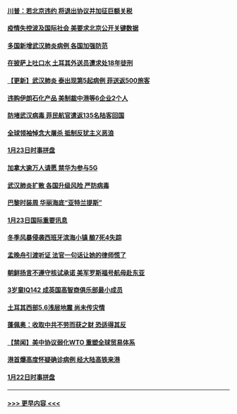 #### [川普：若北京违约 将退出协议并加征巨额关税](../pages/prog202/a102760250.md?t=01250422) 
#### [疫情失控波及国际社会 美要求北京公开关键数据](../pages/prog202/a102760245.md?t=01250422) 
#### [多国新增武汉肺炎病例 各国加强防范](../pages/prog202/a102760214.md?t=01250422) 
#### [在披萨上吐口水 土耳其外送员遭求处18年徒刑](../pages/prog202/a102759979.md?t=01250422) 
#### [【更新】武汉肺炎 泰出现第5起病例 菲送返500旅客](../pages/prog202/a102758911.md?t=01250422) 
#### [违购伊朗石化产品 美制裁中港等6企业2个人](../pages/prog202/a102759952.md?t=01250422) 
#### [防堵武汉病毒 菲民航官遣返135名陆客回国](../pages/prog202/a102759946.md?t=01250422) 
#### [全球领袖悼念大屠杀 抵制反犹主义恶浪](../pages/prog202/a102759678.md?t=01250422) 
#### [1月23日时事拼盘](../pages/prog202/a102759599.md?t=01250422) 
#### [加拿大逾万人请愿 禁华为参与5G](../pages/prog202/a102759553.md?t=01250422) 
#### [武汉肺炎扩散 各国升级风险 严防病毒](../pages/prog202/a102759400.md?t=01250422) 
#### [巴黎时装周 华丽海底“亚特兰提斯”](../pages/prog202/a102759217.md?t=01250422) 
#### [1月23日国际重要讯息](../pages/prog202/a102759199.md?t=01250422) 
#### [冬季风暴侵袭西班牙滨海小镇 酿7死4失踪](../pages/prog202/a102759119.md?t=01250422) 
#### [孟晚舟引渡听证 法官一句话让她的律师慌了](../pages/prog202/a102759060.md?t=01250422) 
#### [朝鲜扬言不遵守核试承诺 美军罗斯福号航母赴东亚](../pages/prog202/a102759001.md?t=01250422) 
#### [3岁童IQ142 成英国高智商俱乐部最小成员](../pages/prog202/a102758990.md?t=01250422) 
#### [土耳其西部5.6浅层地震 尚未传灾情](../pages/prog202/a102758903.md?t=01250422) 
#### [蓬佩奥：收取中共不劳而获之财 恐适得其反](../pages/prog202/a102758889.md?t=01250422) 
#### [【禁闻】美中协议弱化WTO 重塑全球贸易体系](../pages/prog202/a102758790.md?t=01250422) 
#### [港首爆高度怀疑确诊病例 经大陆高铁来港](../pages/prog202/a102758613.md?t=01250422) 
#### [1月22日时事拼盘](../pages/prog202/a102758615.md?t=01250422) 

----
#### [ >>> 更早内容 <<< ](../indexes/prog202-earlier.md)

